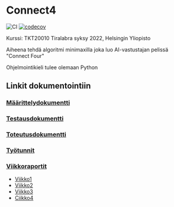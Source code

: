 # Connect4
![CI](https://github.com/BananaMayo/Connect4/workflows/CI/badge.svg)
[![codecov](https://codecov.io/gh/BananaMayo/Connect4/branch/master/graph/badge.svg)](https://codecov.io/gh/BananaMayo/Connect4)

Kurssi: TKT20010 Tiralabra syksy 2022, Helsingin Yliopisto

Aiheena tehdä algoritmi minimaxilla joka luo AI-vastustajan pelissä "Connect Four"

Ohjelmointikieli tulee olemaan Python

## Linkit dokumentointiin
### [Määrittelydokumentti](https://github.com/BananaMayo/Connect4/blob/main/Dokumentaatio/M%C3%A4%C3%A4rittelydokumentti.md)
### [Testausdokumentti](https://github.com/BananaMayo/Connect4/blob/main/Dokumentaatio/Testausdokumentti.md#testausdokumentti)
### [Toteutusdokumentti](https://github.com/BananaMayo/Connect4/blob/main/Dokumentaatio/Toteutusdokumentti.md)
### [Työtunnit](https://github.com/BananaMayo/Connect4/blob/main/Dokumentaatio/Ty%C3%B6tunnit.md)

### [Viikkoraportit](https://github.com/BananaMayo/Connect4/tree/main/Dokumentaatio/Viikkoraportit)
- [Viikko1](https://github.com/BananaMayo/Connect4/blob/main/Dokumentaatio/Viikkoraportit/viikko1.md)
- [Viikko2](https://github.com/BananaMayo/Connect4/blob/main/Dokumentaatio/Viikkoraportit/viikko2.md)
- [Viikko3](https://github.com/BananaMayo/Connect4/blob/main/Dokumentaatio/Viikkoraportit/viikko3.md)
- [Ciikko4](https://github.com/BananaMayo/Connect4/blob/main/Dokumentaatio/Viikkoraportit/viikko4.md)
